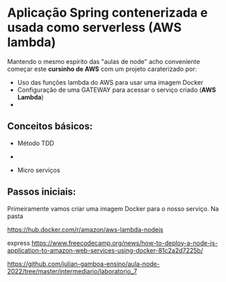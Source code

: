 # Aplicação Spring contenerizada e usada como serverless (AWS lambda)
 
 Mantendo o mesmo espírito das "aulas de node" acho conveniente começar este **cursinho de AWS** com um projeto caraterizado por:

 - Uso das funções lambda do AWS para usar uma imagem Docker
 - Configuração de uma GATEWAY para acessar o serviço criado (**AWS Lambda**)
 - 

## Conceitos básicos:


+ Método TDD
+ 


+ Micro serviços


## Passos iniciais: 

Primeiramente vamos criar uma imagem Docker para o nosso serviço. Na pasta 


 https://hub.docker.com/r/amazon/aws-lambda-nodejs

 
 express  https://www.freecodecamp.org/news/how-to-deploy-a-node-js-application-to-amazon-web-services-using-docker-81c2a2d7225b/


 https://github.com/julian-gamboa-ensino/aula-node-2022/tree/master/intermediario/laboratorio_7


